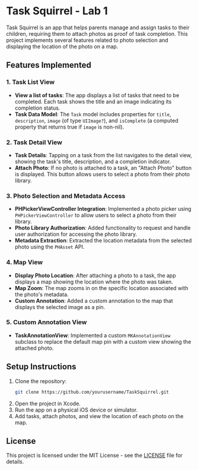 # Task Squirrel - Lab 1

Task Squirrel is an app that helps parents manage and assign tasks to their children, requiring them to attach photos as proof of task completion. This project implements several features related to photo selection and displaying the location of the photo on a map.

## Features Implemented

### 1. Task List View
- **View a list of tasks**: The app displays a list of tasks that need to be completed. Each task shows the title and an image indicating its completion status.
- **Task Data Model**: The `Task` model includes properties for `title`, `description`, `image` (of type `UIImage?`), and `isComplete` (a computed property that returns true if `image` is non-nil).

### 2. Task Detail View
- **Task Details**: Tapping on a task from the list navigates to the detail view, showing the task's title, description, and a completion indicator.
- **Attach Photo**: If no photo is attached to a task, an "Attach Photo" button is displayed. This button allows users to select a photo from their photo library.

### 3. Photo Selection and Metadata Access
- **PHPickerViewController Integration**: Implemented a photo picker using `PHPickerViewController` to allow users to select a photo from their library.
- **Photo Library Authorization**: Added functionality to request and handle user authorization for accessing the photo library.
- **Metadata Extraction**: Extracted the location metadata from the selected photo using the `PHAsset` API.

### 4. Map View
- **Display Photo Location**: After attaching a photo to a task, the app displays a map showing the location where the photo was taken.
- **Map Zoom**: The map zooms in on the specific location associated with the photo's metadata.
- **Custom Annotation**: Added a custom annotation to the map that displays the selected image as a pin.

### 5. Custom Annotation View
- **TaskAnnotationView**: Implemented a custom `MKAnnotationView` subclass to replace the default map pin with a custom view showing the attached photo.

## Setup Instructions

1. Clone the repository:
    ```bash
    git clone https://github.com/yourusername/TaskSquirrel.git
    ```
2. Open the project in Xcode.
3. Run the app on a physical iOS device or simulator.
4. Add tasks, attach photos, and view the location of each photo on the map.

## License

This project is licensed under the MIT License - see the [LICENSE](LICENSE) file for details.
